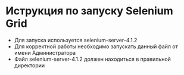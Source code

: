 # Иструкция по запуску Selenium Grid

- Для запуска используется selenium-server-4.1.2
- Для корректной работы необходимо запускать данный файл от имени Администратора
- Файл selenium-server-4.1.2 должен находиться в правильной директории
